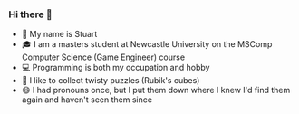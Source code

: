 ### Hi there 👋

- 🧔 My name is Stuart
- 🎓 I am a masters student at Newcastle University on the MSComp Computer Science (Game Engineer) course
- 💻 Programming is both my occupation and hobby
- 🧩 I like to collect twisty puzzles (Rubik's cubes)
- 😄 I had pronouns once, but I put them down where I knew I'd find them again and haven't seen them since
